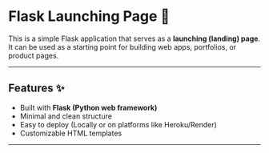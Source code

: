 # Flask Launching Page 🚀

This is a simple Flask application that serves as a **launching (landing) page**.  
It can be used as a starting point for building web apps, portfolios, or product pages.

---

## Features ✨
- Built with **Flask (Python web framework)**  
- Minimal and clean structure  
- Easy to deploy (Locally or on platforms like Heroku/Render)  
- Customizable HTML templates  

---

